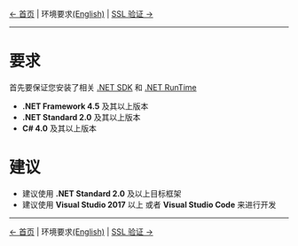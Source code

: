[← 首页](../README-CN.md) | 环境要求[(English)](0-Requirements-EN.md) | [SSL 验证 →](1-Verify-CN.md)
***

# 要求
首先要保证您安装了相关 [.NET SDK][.net sdk] 和 [.NET RunTime][.net runtime]
- **.NET Framework 4.5** 及其以上版本
- **.NET Standard 2.0** 及其以上版本
- **C# 4.0** 及其以上版本

# 建议
- 建议使用 **.NET Standard 2.0** 及以上目标框架
- 建议使用 **Visual Studio 2017** 以上 或者 **Visual Studio Code** 来进行开发

***
[← 首页](../README-CN.md) | 环境要求[(English)](0-Requirements-EN.md) | [SSL 验证 →](1-Verify-CN.md)

[.net sdk]: https://dotnet.microsoft.com/download/visual-studio-sdks
[.net runtime]: https://dotnet.microsoft.com/download
